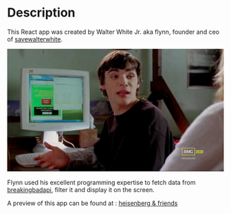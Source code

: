 # Description

This React app was created by Walter White Jr. aka flynn, founder and ceo of [savewalterwhite](http://www.savewalterwhite.com/).

![flynn the programmer](./src/img/flynn.jpg)

Flynn used his excellent programming expertise to fetch data from [breakingbadapi](http://www.savewalterwhite.com/), filter it and display it on the screen.

A preview of this app can be found at : [heisenberg & friends](https://www.heisenberg-and-friends.herokuapp.com)
